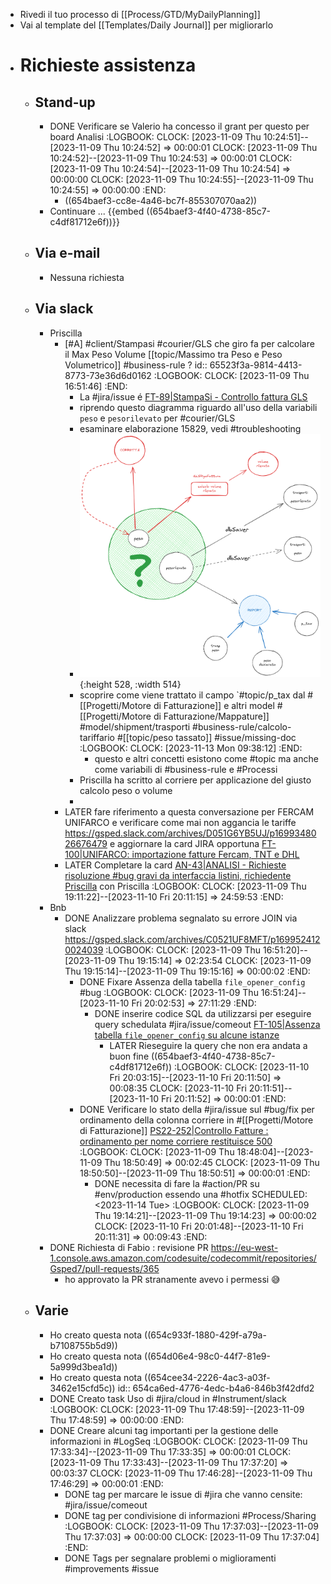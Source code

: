 - Rivedi il tuo processo di [[Process/GTD/MyDailyPlanning]]
- Vai al template del [[Templates/Daily Journal]] per migliorarlo
- # Richieste assistenza
	- ## Stand-up
		- DONE Verificare se Valerio ha concesso il grant per questo per board Analisi
		  :LOGBOOK:
		  CLOCK: [2023-11-09 Thu 10:24:51]--[2023-11-09 Thu 10:24:52] =>  00:00:01
		  CLOCK: [2023-11-09 Thu 10:24:52]--[2023-11-09 Thu 10:24:53] =>  00:00:01
		  CLOCK: [2023-11-09 Thu 10:24:54]--[2023-11-09 Thu 10:24:54] =>  00:00:00
		  CLOCK: [2023-11-09 Thu 10:24:55]--[2023-11-09 Thu 10:24:55] =>  00:00:00
		  :END:
			- ((654baef3-cc8e-4a46-bc7f-855307070aa2))
		- Continuare ... {{embed ((654baef3-4f40-4738-85c7-c4df81712e6f))}}
	- ## Via e-mail
		- Nessuna richiesta
	- ## Via slack
		- Priscilla
			- [#A] #client/Stampasi #courier/GLS che giro fa per calcolare il Max Peso Volume [[topic/Massimo tra Peso e Peso Volumetrico]] #business-rule ?
			  id:: 65523f3a-9814-4413-8773-73e36d6d0162
			  :LOGBOOK:
			  CLOCK: [2023-11-09 Thu 16:51:46]
			  :END:
				- La #jira/issue é [FT-89|StampaSi - Controllo fattura GLS](https://gsped.atlassian.net/browse/FT-89)
				- riprendo questo diagramma riguardo all'uso della variabili `peso` e `pesorilevato` per #courier/GLS
				- esaminare elaborazione 15829, vedi #troubleshooting
				- ![image.png](../assets/image_1699639955612_0.png){:height 528, :width 514}
				- scoprire come viene trattato il campo `#topic/p_tax dal #[[Progetti/Motore di Fatturazione]] e altri model #[[Progetti/Motore di Fatturazione/Mappature]] #model/shipment/trasporti #business-rule/calcolo-tariffario #[[topic/peso tassato]] #issue/missing-doc
				  :LOGBOOK:
				  CLOCK: [2023-11-13 Mon 09:38:12]
				  :END:
					- questo e altri concetti esistono come #topic ma anche come variabili di #business-rule e #Processi
				- Priscilla ha scritto al corriere per applicazione del giusto calcolo peso o volume
				-
			- LATER fare riferimento a questa conversazione per FERCAM UNIFARCO e verificare come mai non aggancia le tariffe https://gsped.slack.com/archives/D051G6YB5UJ/p1699348026676479 e aggiornare la card JIRA opportuna [FT-100|UNIFARCO: importazione fatture Fercam, TNT e DHL](https://gsped.atlassian.net/browse/FT-100)
			- LATER Completare la card [AN-43|ANALISI - Richieste risoluzione #bug gravi da interfaccia listini, richiedente Priscilla](https://gsped.atlassian.net/browse/AN-43) con Priscilla
			  :LOGBOOK:
			  CLOCK: [2023-11-09 Thu 19:11:22]--[2023-11-10 Fri 20:11:15] =>  24:59:53
			  :END:
		- Bnb
			- DONE Analizzare problema segnalato su errore JOIN via slack https://gsped.slack.com/archives/C0521UF8MFT/p1699524120024039
			  :LOGBOOK:
			  CLOCK: [2023-11-09 Thu 16:51:20]--[2023-11-09 Thu 19:15:14] =>  02:23:54
			  CLOCK: [2023-11-09 Thu 19:15:14]--[2023-11-09 Thu 19:15:16] =>  00:00:02
			  :END:
				- DONE Fixare Assenza della tabella `file_opener_config` #bug
				  :LOGBOOK:
				  CLOCK: [2023-11-09 Thu 16:51:24]--[2023-11-10 Fri 20:02:53] =>  27:11:29
				  :END:
					- DONE  inserire codice SQL da utilizzarsi per eseguire query schedulata #jira/issue/comeout [FT-105|Assenza tabella `file_opener_config` su alcune istanze](https://gsped.atlassian.net/browse/FT-105)
						- LATER Rieseguire la query che non era andata a buon fine ((654baef3-4f40-4738-85c7-c4df81712e6f))
						  :LOGBOOK:
						  CLOCK: [2023-11-10 Fri 20:03:15]--[2023-11-10 Fri 20:11:50] =>  00:08:35
						  CLOCK: [2023-11-10 Fri 20:11:51]--[2023-11-10 Fri 20:11:52] =>  00:00:01
						  :END:
				- DONE Verificare lo stato della #jira/issue sul #bug/fix per ordinamento della colonna corriere in #[[Progetti/Motore di Fatturazione]] [PS22-252|Controllo Fatture : ordinamento per nome corriere restituisce 500](https://gsped.atlassian.net/browse/PS22-252)
				  :LOGBOOK:
				  CLOCK: [2023-11-09 Thu 18:48:04]--[2023-11-09 Thu 18:50:49] =>  00:02:45
				  CLOCK: [2023-11-09 Thu 18:50:50]--[2023-11-09 Thu 18:50:51] =>  00:00:01
				  :END:
					- DONE necessita di fare la #action/PR su #env/production essendo una #hotfix
					  SCHEDULED: <2023-11-14 Tue>
					  :LOGBOOK:
					  CLOCK: [2023-11-09 Thu 19:14:21]--[2023-11-09 Thu 19:14:23] =>  00:00:02
					  CLOCK: [2023-11-10 Fri 20:01:48]--[2023-11-10 Fri 20:11:31] =>  00:09:43
					  :END:
		- DONE Richiesta di Fabio : revisione PR https://eu-west-1.console.aws.amazon.com/codesuite/codecommit/repositories/Gsped7/pull-requests/365
			- ho approvato la PR stranamente avevo i permessi 😅
	- ## Varie
		- Ho creato questa nota ((654c933f-1880-429f-a79a-b7108755b5d9))
		- Ho creato questa nota  ((654d06e4-98c0-44f7-81e9-5a999d3bea1d))
		- Ho creato questa nota  ((654cee34-2226-4ac3-a03f-3462e15cfd5c))
		  id:: 654ca6ed-4776-4edc-b4a6-846b3f42dfd2
		- DONE Creato task Uso di #jira/cloud in #Instrument/slack
		  :LOGBOOK:
		  CLOCK: [2023-11-09 Thu 17:48:59]--[2023-11-09 Thu 17:48:59] =>  00:00:00
		  :END:
		- DONE Creare alcuni tag importanti per la gestione delle informazioni in #LogSeq
		  :LOGBOOK:
		  CLOCK: [2023-11-09 Thu 17:33:34]--[2023-11-09 Thu 17:33:35] =>  00:00:01
		  CLOCK: [2023-11-09 Thu 17:33:43]--[2023-11-09 Thu 17:37:20] =>  00:03:37
		  CLOCK: [2023-11-09 Thu 17:46:28]--[2023-11-09 Thu 17:46:29] =>  00:00:01
		  :END:
			- DONE tag per marcare le issue di #jira che vanno censite: #jira/issue/comeout
			- DONE tag per condivisione di informazioni #Process/Sharing
			  :LOGBOOK:
			  CLOCK: [2023-11-09 Thu 17:37:03]--[2023-11-09 Thu 17:37:03] =>  00:00:00
			  CLOCK: [2023-11-09 Thu 17:37:04]
			  :END:
			- DONE Tags per segnalare problemi o miglioramenti #improvements #issue